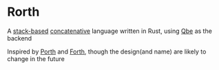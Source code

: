 # Rorth

A [stack-based](https://en.wikipedia.org/wiki/Stack-oriented_programming) [concatenative](https://en.wikipedia.org/wiki/Concatenative_programming_language) language written in Rust, using [Qbe](https://c9x.me/compile/) as the backend

Inspired by [Porth](https://gitlab.com/tsoding/porth) and [Forth](https://en.wikipedia.org/wiki/Forth_(programming_language)), though the design(and name) are likely to change in the future

